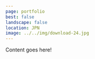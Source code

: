 ```yaml
---
page: portfolio
best: false
landscape: false
location: JPN
image: ../../img/download-24.jpg
---
```

Content goes here!
